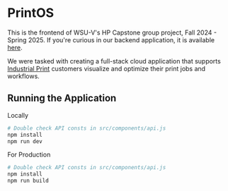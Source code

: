 

# PrintOS

This is the frontend of WSU-V's HP Capstone group project, Fall 2024 - Spring 2025. If you're curious in our backend application, it is available [here](https://github.com/amychisholm03/hp-capstone-2025-backend).

We were tasked with creating a full-stack cloud application that supports [Industrial Print](https://www.hp.com/us-en/industrial-digital-presses.html) customers visualize and optimize their print jobs and workflows.

## Running the Application

Locally

```bash
# Double check API consts in src/components/api.js
npm install
npm run dev
```

For Production

```bash
# Double check API consts in src/components/api.js
npm install
npm run build
```
